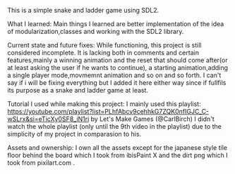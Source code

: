 This is a simple snake and ladder game using SDL2.

What I learned:
Main things I learned are better implementation of the idea of modularization,classes and working with the SDL2 library.

Current state and future fixes:
While functioning, this project is still considered incomplete. It is lacking both in comments and certain features,mainly a winning animation and the reset that should come after(or at least asking the user if he wants to continue), a starting animation,adding a single player mode,movmemnt animation and so on and so forth.
I can't say if i will be fixing everything but I added it here either way since if fullfils its purpose as a snake and ladder game at least.

Tutorial I used while making this project:
I mainly used this playlist:
https://youtube.com/playlist?list=PLhfAbcv9cehhkG7ZQK0nfIGJC_C-wSLrx&si=eTicXy0SF8_iN1ri 
by Let's Make Games (@CarlBirch)
I didn't watch the whole playlist (only until the 9th video in the playlist) due to the simplicity of my project in comparasion to his.

Assets and ownership:
I own all the assets except for the japanese style tile floor behind the board which I took from ibisPaint X and the dirt png which I took from pixilart.com .
